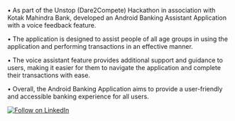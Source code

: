 • As part of the Unstop (Dare2Compete) Hackathon in association with Kotak Mahindra Bank, developed an Android Banking Assistant Application with a voice feedback feature.

• The application is designed to assist people of all age groups in using the application and performing transactions in an effective manner.

• The voice assistant feature provides additional support and guidance to users, making it easier for them to navigate the application and complete their transactions with ease.

• Overall, the Android Banking Application aims to provide a user-friendly and accessible banking experience for all users.

[![Follow on LinkedIn](https://img.shields.io/badge/Follow%20on%20LinkedIn-0077B5?style=for-the-badge&logo=linkedin)](https://www.linkedin.com/comm/mynetwork/discovery-see-all?usecase=PEOPLE_FOLLOWS&followMember=manhasprabal)
